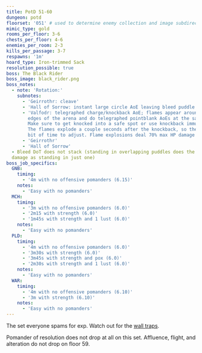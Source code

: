 ```yaml
---
title: PotD 51-60
dungeon: potd
floorset: '051' # used to determine enemy collection and image subdirectory
mimic_type: gold
rooms_per_floor: 3-6
chests_per_floor: 4-6
enemies_per_room: 2-3
kills_per_passage: 3-7
respawns: '1m'
hoard_type: Iron-trimmed Sack
resolution_possible: true
boss: The Black Rider
boss_image: black_rider.png
boss_notes:
  - note: 'Rotation:'
    subnotes:
      - 'Geirrothr: cleave'
      - 'Hall of Sorrow: instant large circle AoE leaving bleed puddle'
      - 'Valfodr: telegraphed charge/knockback AoE; flames appear around the
        edges of the arena and do telegraphed pointblank AoEs at the same time.
        Make sure to get knocked into a safe spot or use knockback immunity.
        The flames explode a couple seconds after the knockback, so there is a
        bit of time to adjust. Flame explosions deal 70% max HP damage'
      - 'Geirrothr'
      - 'Hall of Sorrow'
  - Bleed DoT does not stack (standing in overlapping puddles does the same
  damage as standing in just one)
boss_job_specifics:
  GNB:
    timing:
      - '4m with no offensive pomanders (6.15)'
    notes:
      - 'Easy with no pomanders'
  MCH:
    timing:
      - '3m with no offensive pomanders (6.0)'
      - '2m15 with strength (6.0)'
      - '1m45s with strength and 1 lust (6.0)'
    notes:
      - 'Easy with no pomanders'
  PLD:
    timing:
      - '4m with no offensive pomanders (6.0)'
      - '3m30s with strength (6.0)'
      - '3m45s with strength and pox (6.0)'
      - '2m30s with strength and 1 lust (6.0)'
    notes:
      - 'Easy with no pomanders'
  WAR:
    timing:
      - '4m with no offensive pomanders (6.10)'
      - '3m with strength (6.10)'
    notes:
      - 'Easy with no pomanders'
---
```


The set everyone spams for exp. Watch out for the
[wall traps](/wall_traps.html#potd-51-79).

Pomander of resolution does not drop at all on this set. Affluence, flight, and
alteration do not drop on floor 59.
